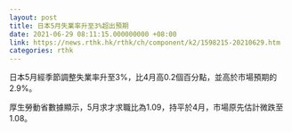 ```yaml
---
layout: post
title: 日本5月失業率升至3%超出預期
date: 2021-06-29 08:11:15.000000000 +08:00
link: https://news.rthk.hk/rthk/ch/component/k2/1598215-20210629.htm
categories: rthk
---
```


日本5月經季節調整失業率升至3%，比4月高0.2個百分點，並高於市場預期的2.9%。

厚生勞動省數據顯示，5月求才求職比為1.09，持平於4月，市場原先估計微跌至1.08。
